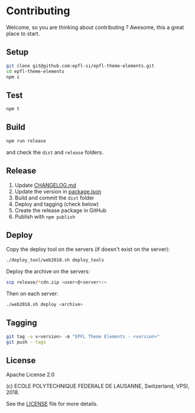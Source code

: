 Contributing
============

Welcome, so you are thinking about contributing ?
Awesome, this a great place to start.

Setup
-----

```bash
git clone git@github.com:epfl-si/epfl-theme-elements.git
cd epfl-theme-elements
npm i
```

Test
----

```bash
npm t
```

Build
-----

```bash
npm run release
```

and check the `dist` and `release` folders.

Release
-------

  1. Update [CHANGELOG.md](CHANGELOG.md)
  2. Update the version in [package.json](package.json)
  3. Build and commit the `dist` folder
  4. Deploy and tagging (check below)
  5. Create the release package in GitHub
  6. Publish with ``npm publish``

Deploy
------

Copy the deploy tool on the servers (if doesn't exist on the server):
```bash
./deploy_tool/web2018.sh deploy_tools
```

Deploy the archive on the servers:
```bash
scp release/*cdn.zip <user>@<server>:~
```

Then on each server:
```bash
./web2018.sh deploy <archive>
```

Tagging
-------
```bash
git tag -a v<version> -m "EPFL Theme Elements - <version>"
git push --tags
```

License
-------

Apache License 2.0

(c) ECOLE POLYTECHNIQUE FEDERALE DE LAUSANNE, Switzerland, VPSI, 2018.

See the [LICENSE](LICENSE) file for more details.

